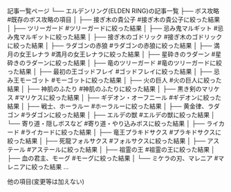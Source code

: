 記事一覧ページ
└── エルデンリング(ELDEN RING)の記事一覧
    ├── ボス攻略　#既存のボス攻略の項目
    │   ├── 接ぎ木の貴公子 #接ぎ木の貴公子に絞った結果
    │   ├── ツリーガード #ツリーガードに絞った結果
    │   ├── 忌み鬼マルギット #忌み鬼マルギットに絞った結果
    │   ├── 接ぎ木のゴドリック #接ぎ木のゴドリックに絞った結果
    │   ├── ラダゴンの赤狼 #ラダゴンの赤狼に絞った結果
    │   ├── 満月の女王レナラ #満月の女王レナラに絞った結果
    │   ├── 星砕きのラダーン #星砕きのラダーンに絞った結果
    │   ├── 竜のツリーガード #竜のツリーガードに絞った結果
    │   ├── 最初の王ゴッドフレイ #ゴッドフレイに絞った結果
    │   ├── 忌み王モーゴット #モーゴットに絞った結果
    │   ├── 火の巨人 #火の巨人に絞った結果
    │   ├── 神肌のふたり #神肌のふたりに絞った結果
    │   ├── 黒き剣のマリケス #マリケスに絞った結果
    │   ├── ギデオン・オーフニール #ギデオンに絞った結果
    │   ├── 戦士、ホーラルー #ホーラルーに絞った結果
    │   ├── 黄金律、ラダゴン #ラダゴンに絞った結果
    │   ├── エルデの獣 #エルデの獣に絞った結果
    │   └── 寄り道・隠しボスなど #寄り道・やり込みボスに絞った結果
    │       ├── ライカード #ライカードに絞った結果
    │       ├── 竜王プラキドサクス #プラキドサクスに絞った結果
    │       ├── 死龍フォルサクス #フォルサクスに絞った結果
    │       ├── アステール #アステールに絞った結果
    │       ├── 祖霊の王 #祖霊の王に絞った結果
    │       ├── 血の君主、モーグ #モーグに絞った結果
    │       └── ミケラの刃、マレニア #マレニアに絞った結果
    ...

他の項目(変更等は加えない)